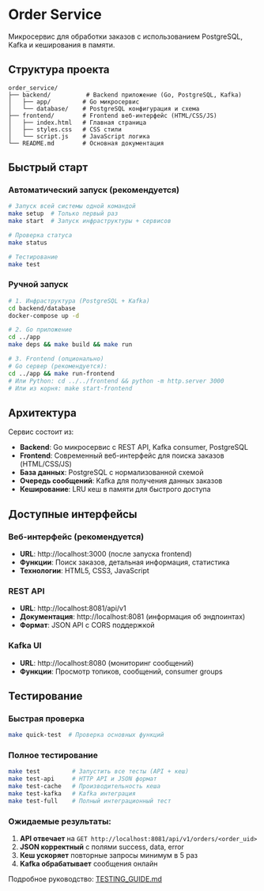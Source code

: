 # Order Service

Микросервис для обработки заказов с использованием PostgreSQL, Kafka и кеширования в памяти.

## Структура проекта

```
order_service/
├── backend/          # Backend приложение (Go, PostgreSQL, Kafka)
│   ├── app/         # Go микросервис
│   └── database/    # PostgreSQL конфигурация и схема
├── frontend/        # Frontend веб-интерфейс (HTML/CSS/JS)
│   ├── index.html   # Главная страница
│   ├── styles.css   # CSS стили
│   └── script.js    # JavaScript логика
└── README.md        # Основная документация
```

## Быстрый старт

### Автоматический запуск (рекомендуется)
```bash
# Запуск всей системы одной командой
make setup  # Только первый раз
make start  # Запуск инфраструктуры + сервисов

# Проверка статуса
make status

# Тестирование
make test
```

### Ручной запуск
```bash
# 1. Инфраструктура (PostgreSQL + Kafka)
cd backend/database
docker-compose up -d

# 2. Go приложение
cd ../app
make deps && make build && make run

# 3. Frontend (опционально)
# Go сервер (рекомендуется):
cd ../app && make run-frontend
# Или Python: cd ../../frontend && python -m http.server 3000
# Или из корня: make start-frontend
```

## Архитектура

Сервис состоит из:
- **Backend**: Go микросервис с REST API, Kafka consumer, PostgreSQL
- **Frontend**: Современный веб-интерфейс для поиска заказов (HTML/CSS/JS)
- **База данных**: PostgreSQL с нормализованной схемой
- **Очередь сообщений**: Kafka для получения данных заказов
- **Кеширование**: LRU кеш в памяти для быстрого доступа

## Доступные интерфейсы

### Веб-интерфейс (рекомендуется)
- **URL**: http://localhost:3000 (после запуска frontend)
- **Функции**: Поиск заказов, детальная информация, статистика
- **Технологии**: HTML5, CSS3, JavaScript

### REST API  
- **URL**: http://localhost:8081/api/v1
- **Документация**: http://localhost:8081 (информация об эндпоинтах)
- **Формат**: JSON API с CORS поддержкой

### Kafka UI
- **URL**: http://localhost:8080 (мониторинг сообщений)
- **Функции**: Просмотр топиков, сообщений, consumer groups

## Тестирование

### Быстрая проверка
```bash
make quick-test  # Проверка основных функций
```

### Полное тестирование
```bash
make test         # Запустить все тесты (API + кеш)
make test-api     # HTTP API и JSON формат
make test-cache   # Производительность кеша  
make test-kafka   # Kafka интеграция
make test-full    # Полный интеграционный тест
```

### Ожидаемые результаты:
1. **API отвечает** на `GET http://localhost:8081/api/v1/orders/<order_uid>`
2. **JSON корректный** с полями success, data, error
3. **Кеш ускоряет** повторные запросы минимум в 5 раз
4. **Kafka обрабатывает** сообщения онлайн

Подробное руководство: [TESTING_GUIDE.md](TESTING_GUIDE.md)

